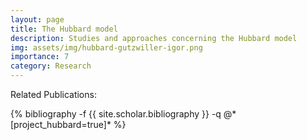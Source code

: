 ```yaml
---
layout: page
title: The Hubbard model 
description: Studies and approaches concerning the Hubbard model
img: assets/img/hubbard-gutzwiller-igor.png
importance: 7
category: Research
---
```



Related Publications: 
<div class="publications">
    {% bibliography -f {{ site.scholar.bibliography }} -q @*[project_hubbard=true]* %}
</div>

